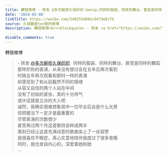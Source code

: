 ```yaml
---
title: 轉發微博 - 转发 @多次婉拒久保织织:&ensp;同样的服装、同样的舞台、甚至是同样的舞蹈那样炽热的表演，从来没有想过会在五年后再次看到时隔五年再次观看和那时一...
date: '2024-03-08'
linkTitle: https://weibo.com/5402554084/O47deEvTk
source: 久保醬是ten使的微博
description: 轉發微博<br><blockquote> - 转发 <a href="https://weibo.com/5286768287" target="_blank">@多次婉拒久保织织</a>: 同样的服装、同样的舞台、甚至是同样的舞蹈<br>那样炽热的表演，从来没有想过会在五年后再次看到<br>时隔五年再次观看和那时一样的表演<br>却感受到了和从前截然不同的情绪<br>从容又自信的两个人站在中间<br>没有了初始的紧张，真的十分帅气<br>或许这就是立派的大人吧<br>诚然，我确实很难想象其中一位毕业后会是什么光景<br>但把握当下一定才是最重要的<br>尽管表演的次数很少<br>甚至再过两个月这首歌将会碎成两半<br>离别已经让这首充满诗意的歌曲染上了一丝寂寥<br>我很喜欢不眠症，真心实意地陪伴我度过了很多夜晚<br>同时，我也发自内心的，深爱着她和她<br>
  ...
disable_comments: true
---
```

轉發微博<br><blockquote> - 转发 <a href="https://weibo.com/5286768287" target="_blank">@多次婉拒久保织织</a>: 同样的服装、同样的舞台、甚至是同样的舞蹈<br>那样炽热的表演，从来没有想过会在五年后再次看到<br>时隔五年再次观看和那时一样的表演<br>却感受到了和从前截然不同的情绪<br>从容又自信的两个人站在中间<br>没有了初始的紧张，真的十分帅气<br>或许这就是立派的大人吧<br>诚然，我确实很难想象其中一位毕业后会是什么光景<br>但把握当下一定才是最重要的<br>尽管表演的次数很少<br>甚至再过两个月这首歌将会碎成两半<br>离别已经让这首充满诗意的歌曲染上了一丝寂寥<br>我很喜欢不眠症，真心实意地陪伴我度过了很多夜晚<br>同时，我也发自内心的，深爱着她和她<br> ...